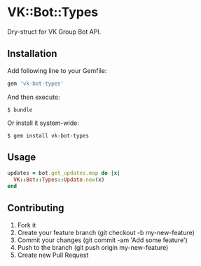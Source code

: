 # VK::Bot::Types

Dry-struct for VK Group Bot API.

## Installation

Add following line to your Gemfile:

```ruby
gem 'vk-bot-types'
```

And then execute:

```shell
$ bundle
```

Or install it system-wide:

```shell
$ gem install vk-bot-types
```

## Usage

```ruby
updates = bot.get_updates.map do |x|
  VK::Bot::Types::Update.new(x)
end
```

## Contributing

1. Fork it
2. Create your feature branch (git checkout -b my-new-feature)
3. Commit your changes (git commit -am 'Add some feature')
4. Push to the branch (git push origin my-new-feature)
5. Create new Pull Request
